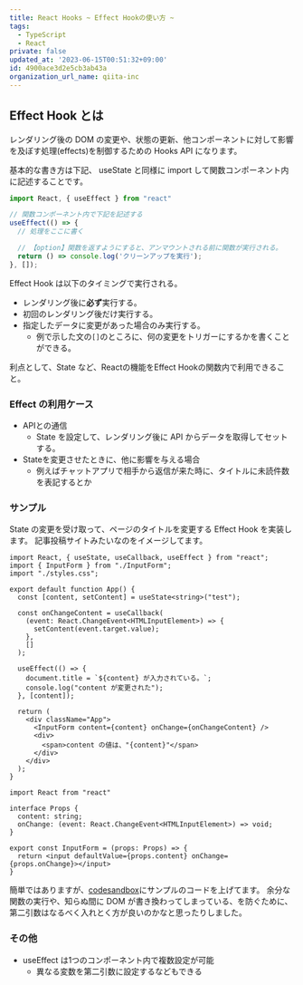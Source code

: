 ```yaml
---
title: React Hooks ~ Effect Hookの使い方 ~
tags:
  - TypeScript
  - React
private: false
updated_at: '2023-06-15T00:51:32+09:00'
id: 4900ace3d2e5cb3ab43a
organization_url_name: qiita-inc
---
```

## Effect Hook とは

レンダリング後の DOM の変更や、状態の更新、他コンポーネントに対して影響を及ぼす処理(effects)を制御するための Hooks API になります。

基本的な書き方は下記、 useState と同様に import して関数コンポーネント内に記述することです。

```jsx
import React, { useEffect } from "react"

// 関数コンポーネント内で下記を記述する
useEffect(() => {
  // 処理をここに書く

  // 【option】関数を返すようにすると、アンマウントされる前に関数が実行される。
  return () => console.log('クリーンアップを実行');
}, []);
```

Effect Hook は以下のタイミングで実行される。

- レンダリング後に**必ず**実行する。
- 初回のレンダリング後だけ実行する。
- 指定したデータに変更があった場合のみ実行する。
  - 例で示した文の`[]`のところに、何の変更をトリガーにするかを書くことができる。

利点として、State など、Reactの機能をEffect Hookの関数内で利用できること。

### Effect の利用ケース

- APIとの通信
  - State を設定して、レンダリング後に API からデータを取得してセットする。
- Stateを変更させたときに、他に影響を与える場合
  - 例えばチャットアプリで相手から返信が来た時に、タイトルに未読件数を表記するとか

### サンプル

State の変更を受け取って、ページのタイトルを変更する Effect Hook を実装します。
記事投稿サイトみたいなのをイメージしてます。

```tsx:App.tsx
import React, { useState, useCallback, useEffect } from "react";
import { InputForm } from "./InputForm";
import "./styles.css";

export default function App() {
  const [content, setContent] = useState<string>("test");

  const onChangeContent = useCallback(
    (event: React.ChangeEvent<HTMLInputElement>) => {
      setContent(event.target.value);
    },
    []
  );

  useEffect(() => {
    document.title = `${content} が入力されている。`;
    console.log("content が変更された");
  }, [content]);

  return (
    <div className="App">
      <InputForm content={content} onChange={onChangeContent} />
      <div>
        <span>content の値は、"{content}"</span>
      </div>
    </div>
  );
}
```

```tsx:InputForm.tsx
import React from "react"

interface Props {
  content: string;
  onChange: (event: React.ChangeEvent<HTMLInputElement>) => void;
}

export const InputForm = (props: Props) => {
  return <input defaultValue={props.content} onChange={props.onChange}></input>
}
```

簡単ではありますが、[codesandbox](https://codesandbox.io/s/cranky-wind-i9s21?file=/src/App.tsx:0-680)にサンプルのコードを上げてます。
余分な関数の実行や、知らぬ間に DOM が書き換わってしまっている、を防ぐために、第二引数はなるべく入れとく方が良いのかなと思ったりしました。

### その他

- useEffect は1つのコンポーネント内で複数設定が可能
  - 異なる変数を第二引数に設定するなどもできる
